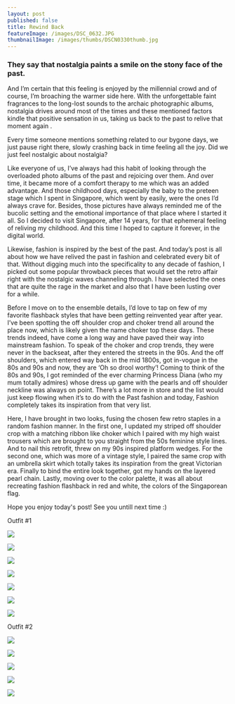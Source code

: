 ```yaml
---
layout: post
published: false
title: Rewind Back
featureImage: /images/DSC_0632.JPG
thumbnailImage: /images/thumbs/DSCN0330thumb.jpg
---
```

### They say that nostalgia paints a smile on the stony face of the past.
And I’m certain that this feeling is enjoyed by the millennial crowd and of course, I’m broaching the warmer side here. With the unforgettable faint fragrances to the long-lost sounds to the archaic photographic albums, nostalgia drives around most of the times and these mentioned factors kindle that positive sensation in us, taking us back to the past to relive that moment again .

Every time someone mentions something related to our bygone days, we just pause right there, slowly crashing back in time feeling all the joy. Did we just feel nostalgic about nostalgia? 

Like everyone of us, I’ve always had this habit of looking through the overloaded photo albums of the past and rejoicing over them. And over time, it became more of a comfort therapy to me which was an added advantage. And those childhood days, especially the baby to the preteen stage which I spent in Singapore, which went by easily, were the ones I’d always crave for. Besides, those pictures have always reminded me of the bucolic setting and the emotional importance of that place where I started it all. So I decided to visit Singapore, after 14 years, for that ephemeral feeling of reliving my childhood. And this time I hoped to capture it forever, in the digital world.

Likewise, fashion is inspired by the best of the past. And today’s post is all about how we have relived the past in fashion and celebrated every bit of that.
Without digging much into the specificality to any decade of fashion, I picked out some popular throwback pieces that would set the retro affair right with the nostalgic waves channeling through. I have selected the ones that are quite the rage in the market and also that I have been lusting over for a while.

Before I move on to the ensemble details, I’d love to tap on few of my favorite flashback styles that have been getting reinvented year after year.
I’ve been spotting the off shoulder crop and choker trend all around the place now, which is likely given the name choker top these days. These trends indeed, have come a long way and have paved their way into mainstream fashion.
To speak of the choker and crop trends, they were never in the backseat, after they entered the streets in the 90s. And the off shoulders, which entered way back in the mid 1800s, got in-vogue in the 80s and 90s and now, they are ‘Oh so drool worthy’!
Coming to think of the 80s and 90s, I got reminded of the ever charming Princess Diana (who my mum totally admires) whose dress up game with the pearls and off shoulder neckline was always on point.
There’s a lot more in store and the list would just keep flowing when it’s to do with the Past fashion and today, Fashion completely takes its inspiration from that very list.

Here, I have brought in two looks, fusing the chosen few retro staples in a random fashion manner. In the first one, I updated my striped off shoulder crop with a matching ribbon like choker which I paired with my high waist trousers which are brought to you straight from the 50s feminine style lines. And to nail this retrofit, threw on my 90s inspired platform wedges.
For the second one, which was more of a vintage style, I paired the same crop with an umbrella skirt which totally takes its inspiration from the great Victorian era. Finally to bind the entire look together, got my hands on the layered pearl chain.
Lastly, moving over to the color palette, it was all about recreating fashion flashback in red and white, the colors of the Singaporean flag.

Hope you enjoy today's post! See you untill next time :)




Outfit #1

![]({{site.baseurl}}/images/DSCN0343.JPG)

![]({{site.baseurl}}/images/DSCN0323.JPG)

![]({{site.baseurl}}/images/DSCN0327.JPG)

![]({{site.baseurl}}/images/DSCN0330.JPG)

![]({{site.baseurl}}/images/DSCN0335.JPG)

![]({{site.baseurl}}/images/DSCN0339.JPG)

![]({{site.baseurl}}/images/DSCN0340.JPG)

Outfit #2

![]({{site.baseurl}}/images/DSC_07771.jpg)

![]({{site.baseurl}}/images/DSC_0707.JPG)

![]({{site.baseurl}}/images/DSC_0706.JPG)

![]({{site.baseurl}}/images/DSC_0732.JPG)

![]({{site.baseurl}}/images/DSC_0688.JPG)
